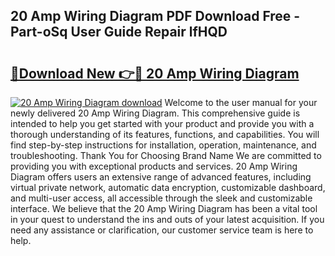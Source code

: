 ## 20 Amp Wiring Diagram PDF Download Free - Part-oSq User Guide Repair lfHQD

# <h2><a href="http://dfpnmgo.blite.top/?on=20+Amp+Wiring+Diagram">🔗Download New 👉🔴 20 Amp Wiring Diagram</a></h2>

[![20 Amp Wiring Diagram download](https://i.imgur.com/lujVjoI.png)](http://dfpnmgo.blite.top/?on=20+Amp+Wiring+Diagram)
Welcome to the user manual for your newly delivered 20 Amp Wiring Diagram. This comprehensive guide is intended to help you get started with your product and provide you with a thorough understanding of its features, functions, and capabilities. You will find step-by-step instructions for installation, operation, maintenance, and troubleshooting. Thank You for Choosing Brand Name We are committed to providing you with exceptional products and services. 20 Amp Wiring Diagram offers users an extensive range of advanced features, including virtual private network, automatic data encryption, customizable dashboard, and multi-user access, all accessible through the sleek and customizable interface. We believe that the 20 Amp Wiring Diagram has been a vital tool in your quest to understand the ins and outs of your latest acquisition. If you need any assistance or clarification, our customer service team is here to help.
